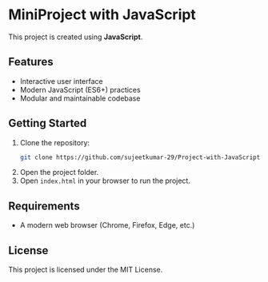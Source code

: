 # MiniProject with JavaScript

This project is created using **JavaScript**.

## Features

- Interactive user interface
- Modern JavaScript (ES6+) practices
- Modular and maintainable codebase

## Getting Started

1. Clone the repository:
    ```bash
    git clone https://github.com/sujeetkumar-29/Project-with-JavaScript
    ```
2. Open the project folder.
3. Open `index.html` in your browser to run the project.

## Requirements

- A modern web browser (Chrome, Firefox, Edge, etc.)

## License

This project is licensed under the MIT License.